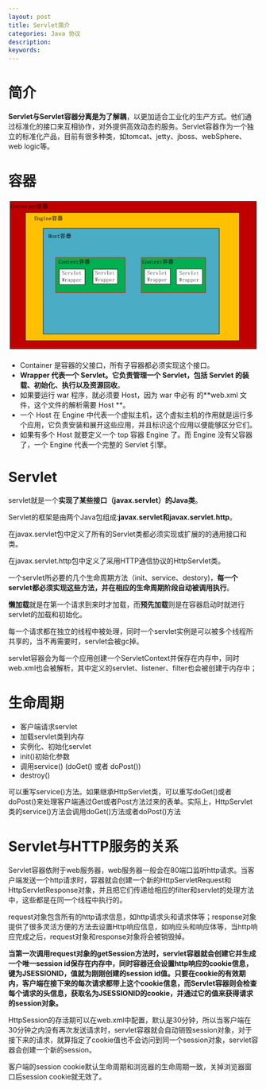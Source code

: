 ```yaml
---
layout: post
title: Servlet简介
categories: Java 协议
description: 
keywords: 
---
```




# 简介

**Servlet与Servlet容器分离是为了解耦**，以更加适合工业化的生产方式。他们通过标准化的接口来互相协作，对外提供高效动态的服务。Servlet容器作为一个独立的标准化产品，目前有很多种类，如tomcat、jetty、jboss、webSphere、web logic等。


# 容器

![](/images/posts/2017-07-03-servlet-instruct.md/1.jpeg)

- Container 是容器的父接口，所有子容器都必须实现这个接口。
- **Wrapper 代表一个 Servlet。它负责管理一个 Servlet，包括 Servlet 的装载、初始化、执行以及资源回收**。
- 如果要运行 war 程序，就必须要 Host，因为 war 中必有 的**web.xml 文件，这个文件的解析需要 Host **。
- 一个 Host 在 Engine 中代表一个虚拟主机，这个虚拟主机的作用就是运行多个应用，它负责安装和展开这些应用，并且标识这个应用以便能够区分它们。
- 如果有多个 Host 就要定义一个 top 容器 Engine 了。而 Engine 没有父容器了，一个 Engine 代表一个完整的 Servlet 引擎。


# Servlet

servlet就是一个**实现了某些接口（javax.servlet）的Java类**。

Servlet的框架是由两个Java包组成:**javax.servlet和javax.servlet.http**。

在javax.servlet包中定义了所有的Servlet类都必须实现或扩展的的通用接口和类。

在javax.servlet.http包中定义了采用HTTP通信协议的HttpServlet类。

一个servlet所必要的几个生命周期方法（init、service、destory)，**每一个servlet都必须实现这些方法，并在相应的生命周期阶段自动被调用执行**。

**懒加载**就是在第一个请求到来时才加载，而**预先加载**则是在容器启动时就进行servlet的加载和初始化。

每一个请求都在独立的线程中被处理，同时一个servlet实例是可以被多个线程所共享的，当不再需要时，servlet会被gc掉。

servlet容器会为每一个应用创建一个ServletContext并保存在内存中，同时web.xml也会被解析，其中定义的servlet、listener、filter也会被创建于内存中；


# 生命周期
- 客户端请求servlet
- 加载servlet类到内存
- 实例化、初始化servlet
- init()初始化参数
- 调用service() (doGet() 或者 doPost())
- destroy()

可以重写service()方法。如果继承HttpServlet类，可以重写doGet()或者doPost()来处理客户端通过Get或者Post方法过来的表单。实际上，HttpServlet类的service()方法会调用doGet()方法或者doPost()方法


# Servlet与HTTP服务的关系

Servlet容器依附于web服务器，web服务器一般会在80端口监听http请求。当客户端发送一个http请求时，容器就会创建一个新的HttpServletRequest和HttpServletResponse对象，并且把它们传递给相应的filter和servlet的处理方法中，这些都是在同一个线程中执行的。

request对象包含所有的http请求信息，如http请求头和请求体等；response对象提供了很多灵活方便的方法去设置Http响应信息，如响应头和响应体等，当http响应完成之后，request对象和response对象将会被销毁掉。

**当第一次调用request对象的getSession方法时，servlet容器就会创建它并生成一个唯一session id保存在内存中，同时容器还会设置http响应的cookie信息，键为JSESSIONID，值就为刚刚创建的session id值。只要在cookie的有效期内，客户端在接下来的每次请求都带上这个cookie信息，而Servlet容器则会检查每个请求的头信息，获取名为JSESSIONID的cookie，并通过它的值来获得请求的session对象。**

HttpSession的存活期可以在web.xml中配置，默认是30分钟，所以当客户端在30分钟之内没有再次发送请求时，servlet容器就会自动销毁session对象，对于接下来的请求，就算指定了cookie值也不会访问到同一个session对象，servlet容器会创建一个新的session。

客户端的session cookie默认生命周期和浏览器的生命周期一致，关掉浏览器窗口后session cookie就无效了。


